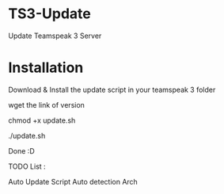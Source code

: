 # TS3-Update
Update Teamspeak 3 Server

# Installation
Download & Install the update script in your teamspeak 3 folder

wget the link of version

chmod +x update.sh

./update.sh

Done :D

TODO List :

Auto Update Script
Auto detection Arch
